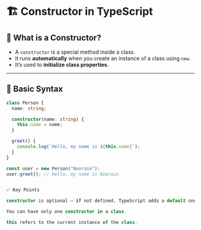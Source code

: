 # 🏗️ Constructor in TypeScript

## 🧠 What is a Constructor?

- A `constructor` is a special method inside a class.
- It runs **automatically** when you create an instance of a class using `new`.
- It’s used to **initialize class properties**.

---

## 🧩 Basic Syntax

```ts
class Person {
  name: string;

  constructor(name: string) {
    this.name = name;
  }

  greet() {
    console.log(`Hello, my name is ${this.name}`);
  }
}

const user = new Person("Noorain");
user.greet(); // Hello, my name is Noorain


✅ Key Points

constructor is optional — if not defined, TypeScript adds a default one.

You can have only one constructor in a class.

this refers to the current instance of the class.